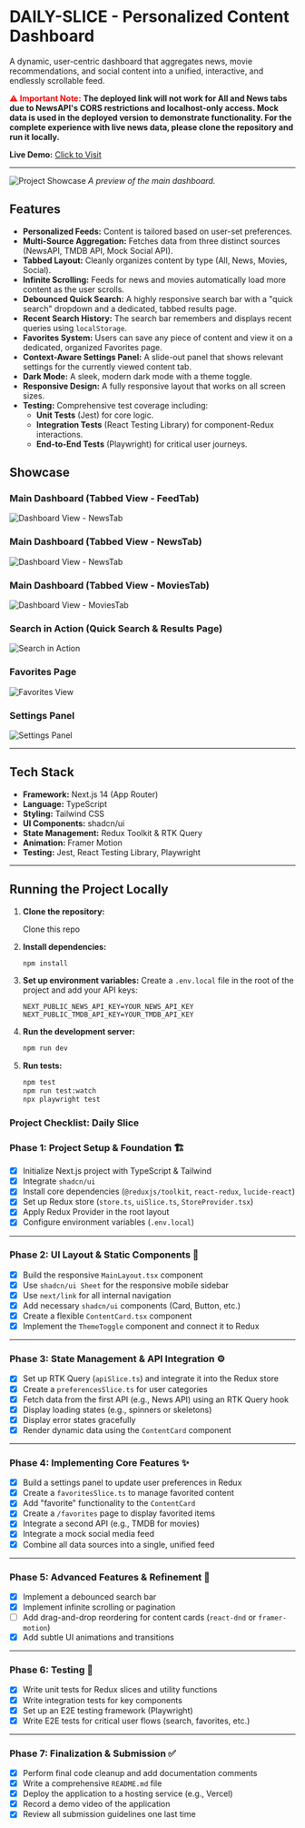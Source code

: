 # DAILY-SLICE - Personalized Content Dashboard

A dynamic, user-centric dashboard that aggregates news, movie recommendations, and social content into a unified, interactive, and endlessly scrollable feed.

<span style="color: red;">⚠️ **Important Note:**</span> **The deployed link will not work for All and News tabs due to NewsAPI's CORS restrictions and localhost-only access. Mock data is used in the deployed version to demonstrate functionality. For the complete experience with live news data, please clone the repository and run it locally.**

**Live Demo:** [Click to Visit](https://daily-slice-omega.vercel.app/)

---

![Project Showcase](./screenshots/showcase.png)
*A preview of the main dashboard.*

## Features

- **Personalized Feeds:** Content is tailored based on user-set preferences.
- **Multi-Source Aggregation:** Fetches data from three distinct sources (NewsAPI, TMDB API, Mock Social API).
- **Tabbed Layout:** Cleanly organizes content by type (All, News, Movies, Social).
- **Infinite Scrolling:** Feeds for news and movies automatically load more content as the user scrolls.
- **Debounced Quick Search:** A highly responsive search bar with a "quick search" dropdown and a dedicated, tabbed results page.
- **Recent Search History:** The search bar remembers and displays recent queries using `localStorage`.
- **Favorites System:** Users can save any piece of content and view it on a dedicated, organized Favorites page.
- **Context-Aware Settings Panel:** A slide-out panel that shows relevant settings for the currently viewed content tab.
- **Dark Mode:** A sleek, modern dark mode with a theme toggle.
- **Responsive Design:** A fully responsive layout that works on all screen sizes.
- **Testing:** Comprehensive test coverage including:
    - **Unit Tests** (Jest) for core logic.
    - **Integration Tests** (React Testing Library) for component-Redux interactions.
    - **End-to-End Tests** (Playwright) for critical user journeys.

## Showcase

### Main Dashboard (Tabbed View - FeedTab)
![Dashboard View - NewsTab](./screenshots/feedTab.png)
### Main Dashboard (Tabbed View - NewsTab)
![Dashboard View - NewsTab](./screenshots/newsTab.png)
### Main Dashboard (Tabbed View - MoviesTab)
![Dashboard View - MoviesTab](./screenshots/movieTab.png)

### Search in Action (Quick Search & Results Page)
![Search in Action](./screenshots/search.gif)

### Favorites Page
![Favorites View](./screenshots/favorites.png)

### Settings Panel
![Settings Panel](./screenshots/settingsPanel.png)

---

## Tech Stack

- **Framework:** Next.js 14 (App Router)
- **Language:** TypeScript
- **Styling:** Tailwind CSS
- **UI Components:** shadcn/ui
- **State Management:** Redux Toolkit & RTK Query
- **Animation:** Framer Motion
- **Testing:** Jest, React Testing Library, Playwright

---



## Running the Project Locally

1.  **Clone the repository:**
    <br>

    Clone this repo

2.  **Install dependencies:**
    ```bash
    npm install
    ```
3.  **Set up environment variables:**
    Create a `.env.local` file in the root of the project and add your API keys:
    ```
    NEXT_PUBLIC_NEWS_API_KEY=YOUR_NEWS_API_KEY
    NEXT_PUBLIC_TMDB_API_KEY=YOUR_TMDB_API_KEY
    ```
4.  **Run the development server:**
    ```bash
    npm run dev
    ```
5.  **Run tests:**
    ```bash
    npm test
    npm run test:watch
    npx playwright test
    ```












### **Project Checklist: Daily Slice**

### **Phase 1: Project Setup & Foundation 🏗️**

- [x]  Initialize Next.js project with TypeScript & Tailwind
- [x]  Integrate `shadcn/ui`
- [x]  Install core dependencies (`@reduxjs/toolkit`, `react-redux`, `lucide-react`)
- [x]  Set up Redux store (`store.ts`, `uiSlice.ts`, `StoreProvider.tsx`)
- [x]  Apply Redux Provider in the root layout
- [x]  Configure environment variables (`.env.local`)

---

### **Phase 2: UI Layout & Static Components 🎨**

- [x]  Build the responsive `MainLayout.tsx` component
- [x]  Use `shadcn/ui Sheet` for the responsive mobile sidebar
- [x]  Use `next/link` for all internal navigation
- [x]  Add necessary `shadcn/ui` components (Card, Button, etc.)
- [x]  Create a flexible `ContentCard.tsx` component
- [x]  Implement the `ThemeToggle` component and connect it to Redux

---

### **Phase 3: State Management & API Integration ⚙️**

- [x]  Set up RTK Query (`apiSlice.ts`) and integrate it into the Redux store
- [x]  Create a `preferencesSlice.ts` for user categories
- [x]  Fetch data from the first API (e.g., News API) using an RTK Query hook
- [x]  Display loading states (e.g., spinners or skeletons)
- [x]  Display error states gracefully
- [x]  Render dynamic data using the `ContentCard` component

---

### **Phase 4: Implementing Core Features ✨**

- [x]  Build a settings panel to update user preferences in Redux
- [x]  Create a `favoritesSlice.ts` to manage favorited content
- [x]  Add "favorite" functionality to the `ContentCard`
- [x]  Create a `/favorites` page to display favorited items
- [x]  Integrate a second API (e.g., TMDB for movies)
- [x]  Integrate a mock social media feed
- [x]  Combine all data sources into a single, unified feed

---

### **Phase 5: Advanced Features & Refinement 🚀**

- [x]  Implement a debounced search bar
- [x]  Implement infinite scrolling or pagination
- [ ] Add drag-and-drop reordering for content cards (`react-dnd` or `framer-motion`)
- [x]  Add subtle UI animations and transitions

---

### **Phase 6: Testing 🧪**

- [x]  Write unit tests for Redux slices and utility functions
- [x]  Write integration tests for key components
- [x]  Set up an E2E testing framework (Playwright)
- [x]  Write E2E tests for critical user flows (search, favorites, etc.)

---

### **Phase 7: Finalization & Submission ✅**

- [x]  Perform final code cleanup and add documentation comments
- [x]  Write a comprehensive `README.md` file
- [x]  Deploy the application to a hosting service (e.g., Vercel)
- [x]  Record a demo video of the application
- [x]  Review all submission guidelines one last time
